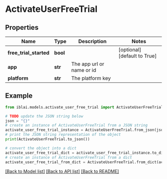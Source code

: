 # ActivateUserFreeTrial


## Properties

Name | Type | Description | Notes
------------ | ------------- | ------------- | -------------
**free_trial_started** | **bool** |  | [optional] [default to True]
**app** | **str** | The app url or name or id | 
**platform** | **str** | The platform key | 

## Example

```python
from iblai.models.activate_user_free_trial import ActivateUserFreeTrial

# TODO update the JSON string below
json = "{}"
# create an instance of ActivateUserFreeTrial from a JSON string
activate_user_free_trial_instance = ActivateUserFreeTrial.from_json(json)
# print the JSON string representation of the object
print(ActivateUserFreeTrial.to_json())

# convert the object into a dict
activate_user_free_trial_dict = activate_user_free_trial_instance.to_dict()
# create an instance of ActivateUserFreeTrial from a dict
activate_user_free_trial_from_dict = ActivateUserFreeTrial.from_dict(activate_user_free_trial_dict)
```
[[Back to Model list]](../README.md#documentation-for-models) [[Back to API list]](../README.md#documentation-for-api-endpoints) [[Back to README]](../README.md)



